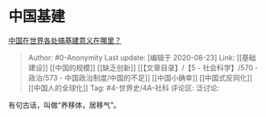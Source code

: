 # 中国基建
[中国在世界各处搞基建意义在哪里？](https://www.zhihu.com/question/348859803/answer/861846414)

> Author: #0-Anonymity
> Last update: [编辑于 2020-08-23]
> Link: [[基础建设]] [[中国的规模]] [[缺乏创新]] [[【文章目录】/【5 - 社会科学】/570 - 政治/573 - 中国政治制度/中国的不足]] [[中国小确幸]] [[中国式反同化]] [[中国人的全球化]]
> Tag: #4-世界史/4A-社科
> 评论区:
> 泛讨论:

有句古话，叫做“养移体，居移气”。
